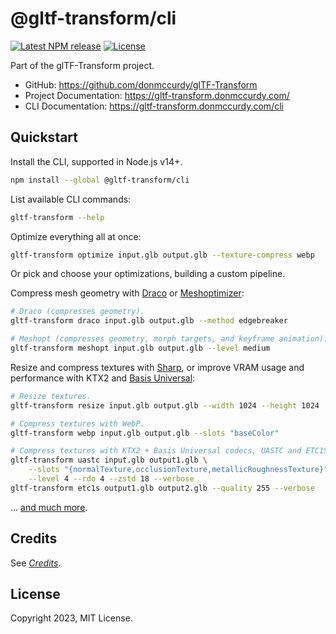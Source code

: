 # @gltf-transform/cli

[![Latest NPM release](https://img.shields.io/npm/v/@gltf-transform/cli.svg)](https://www.npmjs.com/package/@gltf-transform/cli)
[![License](https://img.shields.io/npm/l/@gltf-transform/core.svg)](https://github.com/donmccurdy/glTF-Transform/blob/master/LICENSE)

Part of the glTF-Transform project.

- GitHub: https://github.com/donmccurdy/glTF-Transform
- Project Documentation: https://gltf-transform.donmccurdy.com/
- CLI Documentation: https://gltf-transform.donmccurdy.com/cli

## Quickstart

Install the CLI, supported in Node.js v14+.

```bash
npm install --global @gltf-transform/cli
```

List available CLI commands:

```bash
gltf-transform --help
```

Optimize everything all at once:

```bash
gltf-transform optimize input.glb output.glb --texture-compress webp
```

Or pick and choose your optimizations, building a custom pipeline.

Compress mesh geometry with [Draco](https://github.com/google/draco) or [Meshoptimizer](https://meshoptimizer.org/):

```bash
# Draco (compresses geometry).
gltf-transform draco input.glb output.glb --method edgebreaker

# Meshopt (compresses geometry, morph targets, and keyframe animation).
gltf-transform meshopt input.glb output.glb --level medium
```

Resize and compress textures with [Sharp](https://sharp.pixelplumbing.com/), or improve VRAM usage and performance with KTX2 and [Basis Universal](https://github.com/BinomialLLC/basis_universal):

```bash
# Resize textures.
gltf-transform resize input.glb output.glb --width 1024 --height 1024

# Compress textures with WebP.
gltf-transform webp input.glb output.glb --slots "baseColor"

# Compress textures with KTX2 + Basis Universal codecs, UASTC and ETC1S.
gltf-transform uastc input.glb output1.glb \
    --slots "{normalTexture,occlusionTexture,metallicRoughnessTexture}" \
    --level 4 --rdo 4 --zstd 18 --verbose
gltf-transform etc1s output1.glb output2.glb --quality 255 --verbose
```

... [and much more](https://gltf-transform.donmccurdy.com/cli).

## Credits

See [*Credits*](https://gltf-transform.donmccurdy.com/credits).

## License

Copyright 2023, MIT License.
